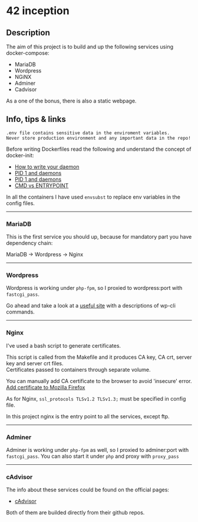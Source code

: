 # 42 inception

## Description

The aim of this project is to build and up the following services using docker-compose:
- MariaDB
- Wordpress
- NGiNX
- Adminer
- Cadvisor

As a one of the bonus, there is also a static webpage.

## Info, tips & links

```
.env file contains sensitive data in the enviroment variables.
Never store production environment and any important data in the repo!
```

Before writing Dockerfiles read the following and understand the concept of docker-init:
- [How to write your daemon](http://www.netzmafia.de/skripten/unix/linux-daemon-howto.html)
- [PID 1 and daemons](https://it-lux.ru/docker-entrypoint-pid-1/#1-%D0%BE%D1%81%D0%BD%D0%BE%D0%B2%D1%8B-entrypoint-ampamp-cmd)
- [PID 1 and daemons](https://medium.com/hackernoon/my-process-became-pid-1-and-now-signals-behave-strangely-b05c52cc551c)
- [CMD vs ENTRYPOINT](https://habr.com/ru/company/southbridge/blog/329138/)

In all the containers I have used `envsubst` to replace env variables in the config files.

<hr>

### MariaDB
This is the first service you should up, because for mandatory part you have dependency chain:

MariaDB -> Wordpress -> Nginx


<hr>

### Wordpress

Wordpress is working under `php-fpm`, so I proxied to wordpress:port with `fastcgi_pass`.

Go ahead and take a look at a [useful site](https://wp-kama.ru/handbook/wp-cli) with a descriptions of wp-cli commands.

<hr>

### Nginx

I've used a bash script to generate certificates.

This script is called from the Makefile and it produces CA key, CA crt, server key and server crt files. <br>
Certificates passed to containers through separate volume.

You can manually add CA certificate to the browser to avoid 'insecure' error.
[Add certificate to Mozilla Firefox](https://docs.vmware.com/en/VMware-Adapter-for-SAP-Landscape-Management/2.1.0/Installation-and-Administration-Guide-for-VLA-Administrators/GUID-0CED691F-79D3-43A4-B90D-CD97650C13A0.html)

As for Nginx, `ssl_protocols TLSv1.2 TLSv1.3;` must be specified in config file.

In this project nginx is the entry point to all the services, except ftp.

<hr>

### Adminer

Adminer is working under `php-fpm` as well, so I proxied to adminer:port with `fastcgi_pass`.
You can also start it under `php` and proxy with `proxy_pass` 



<hr>

### cAdvisor

The info about these services could be found on the official pages:
- [cAdvisor](https://github.com/google/cadvisor)

Both of them are builded directly from their github repos.
